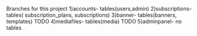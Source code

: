 Branches for this project
1)accounts- tables(users,admin)
2)subscriptions- tables( subscription_plans, subscriptions)
3)banner- tables(banners, templates) TODO
4)mediafiles- tables(media) TODO 
5)adminpanel- no tables
